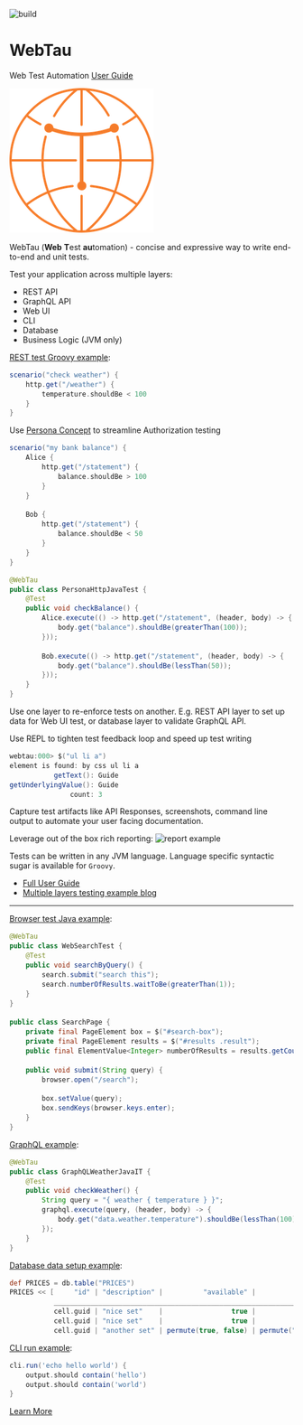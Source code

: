![build](https://github.com/testingisdocumenting/webtau/workflows/Build%20webtau/badge.svg)

# WebTau

Web Test Automation [User Guide](https://testingisdocumenting.org/webtau/)

![logo](webtau-docs/znai/webtau-logo.png)

WebTau (**Web** **T**est **au**tomation) - concise and expressive way to write end-to-end and unit tests.

Test your application across multiple layers:
* REST API
* GraphQL API
* Web UI
* CLI
* Database
* Business Logic (JVM only)

[REST test Groovy example](https://testingisdocumenting.org/webtau/HTTP/introduction):
```groovy
scenario("check weather") {
    http.get("/weather") {
        temperature.shouldBe < 100
    }
}
```

Use [Persona Concept](https://testingisdocumenting.org/webtau/persona/introduction) to streamline Authorization testing
```groovy
scenario("my bank balance") {
    Alice {
        http.get("/statement") {
            balance.shouldBe > 100
        }
    }

    Bob {
        http.get("/statement") {
            balance.shouldBe < 50
        }
    }
}
```
```java
@WebTau
public class PersonaHttpJavaTest {
    @Test
    public void checkBalance() {
        Alice.execute(() -> http.get("/statement", (header, body) -> {
            body.get("balance").shouldBe(greaterThan(100));
        }));

        Bob.execute(() -> http.get("/statement", (header, body) -> {
            body.get("balance").shouldBe(lessThan(50));
        }));
    }
}
```

Use one layer to re-enforce tests on another. E.g. REST API layer to set up data for Web UI test, or database layer
to validate GraphQL API.

Use REPL to tighten test feedback loop and speed up test writing
```groovy
webtau:000> $("ul li a")
element is found: by css ul li a
           getText(): Guide
getUnderlyingValue(): Guide
               count: 3
```

Capture test artifacts like API Responses, screenshots, command line output to automate your user facing documentation.

Leverage out of the box rich reporting:
![report example](https://testingisdocumenting.org/webtau/doc-artifacts/reports/report-crud-separated-http-calls.png)

Tests can be written in any JVM language. Language specific syntactic sugar is available for `Groovy`.

* [Full User Guide](https://testingisdocumenting.org/webtau/)
* [Multiple layers testing example blog](https://testingisdocumenting.org/blog/entry/ultimate-end-to-end-test)

--------

[Browser test Java example](https://testingisdocumenting.org/webtau/browser/introduction):
```java
@WebTau
public class WebSearchTest {
    @Test
    public void searchByQuery() {
        search.submit("search this");
        search.numberOfResults.waitToBe(greaterThan(1));
    }
}

public class SearchPage {
    private final PageElement box = $("#search-box");
    private final PageElement results = $("#results .result");
    public final ElementValue<Integer> numberOfResults = results.getCount();

    public void submit(String query) {
        browser.open("/search");

        box.setValue(query);
        box.sendKeys(browser.keys.enter);
    }
}
```

[GraphQL example](https://testingisdocumenting.org/webtau/GraphQL/introduction):
```java
@WebTau
public class GraphQLWeatherJavaIT {
    @Test
    public void checkWeather() {
        String query = "{ weather { temperature } }";
        graphql.execute(query, (header, body) -> {
            body.get("data.weather.temperature").shouldBe(lessThan(100));
        });
    }
}
```

[Database data setup example](https://testingisdocumenting.org/webtau/database/data-setup):
```groovy
def PRICES = db.table("PRICES")
PRICES << [     "id" | "description" |          "available" |                "type" |       "price" ] {
           _____________________________________________________________________________________________
           cell.guid | "nice set"    |                 true |                "card" |            1000
           cell.guid | "nice set"    |                 true |                "card" | cell.above + 10
           cell.guid | "another set" | permute(true, false) | permute("rts", "fps") | cell.above + 20 }
```

[CLI run example](https://testingisdocumenting.org/webtau/cli/introduction):
```groovy
cli.run('echo hello world') {
    output.should contain('hello')
    output.should contain('world')
}
```

[Learn More](https://testingisdocumenting.org/webtau/)

